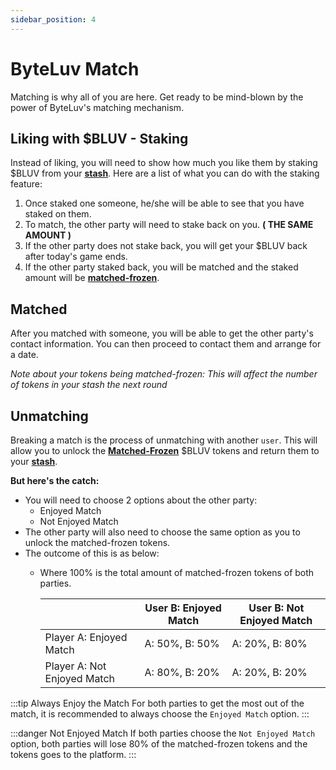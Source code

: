 ```yaml
---
sidebar_position: 4
---
```


# ByteLuv Match

Matching is why all of you are here. Get ready to be mind-blown by the power of ByteLuv's matching mechanism.

## Liking with \$BLUV - Staking

Instead of liking, you will need to show how much you like them by staking \$BLUV from your **[stash](terminologies-of-byteluv.md#stash)**. Here are a list of what you can do with the staking feature:
1. Once staked one someone, he/she will be able to see that you have staked on them.
2. To match, the other party will need to stake back on you. **( THE SAME AMOUNT )**
3. If the other party does not stake back, you will get your \$BLUV back after today's game ends.
4. If the other party staked back, you will be matched and the staked amount will be **[matched-frozen](terminologies-of-byteluv.md#matched-frozen)**.

## Matched

After you matched with someone, you will be able to get the other party's contact information. You can then proceed to contact them and arrange for a date.

*Note about your tokens being matched-frozen: This will affect the number of tokens in your stash the next round*

## Unmatching

Breaking a match is the process of unmatching with another `user`. This will allow you to unlock the **[Matched-Frozen](terminologies-of-byteluv.md#matched-frozen)** \$BLUV tokens and return them to your **[stash](./terminologies-of-byteluv.md#stash)**.

**But here's the catch:**
- You will need to choose 2 options about the other party:
  - Enjoyed Match
  - Not Enjoyed Match
- The other party will also need to choose the same option as you to unlock the matched-frozen tokens.
- The outcome of this is as below:
  - Where 100% is the total amount of matched-frozen tokens of both parties. 

    |                                     | User B: Enjoyed Match | User B: Not Enjoyed Match |
    |-------------------------------------|-----------------------|---------------------------|
    | Player A: Enjoyed Match             | A: 50%, B: 50%        | A: 20%, B: 80%            |
    | Player A: Not Enjoyed Match         | A: 80%, B: 20%        | A: 20%, B: 20%            |

:::tip Always Enjoy the Match
For both parties to get the most out of the match, it is recommended to always choose the `Enjoyed Match` option.
:::

:::danger Not Enjoyed Match
If both parties choose the `Not Enjoyed Match` option, both parties will lose 80% of the matched-frozen tokens and the tokens goes to the platform.
:::

